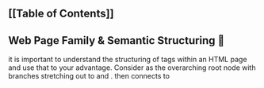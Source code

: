 ---
---
## [[Table of Contents]]

## Web Page Family & Semantic Structuring 🌳

it is important to understand the structuring of tags within an HTML page and use that to your advantage. Consider <html> as the overarching root node with branches stretching out to <head> and <body>. <head> then connects to <title>, <style>, <link>, etc. <body> has nodes <header>, <nav>, <main>, <footer>, and so on, whereas <main> might contain an <article> consisting of <section>s.
![[Comp Sci Notes/Images/image 1.png]]![[2023 10-43 AM.png]]

### Important Relationships

When working with different tags, it is crucial to understand the relationships that exist between them.

* **Parent**
	* An element that contains one or more other elements within it
	* <html> tag is a parent of the <head> and <body> tag
	* <head> tag is not a parent of the <header> tag, although it may be higher in the tree
* **Child**
	* An element that is contained within another element that sits one level higher than it in the tree
	* <head> and <body> are children of the <html> tag
	* <figure> and <p> are children of the <article> tag
* **Ancestor**
	* An element that contains one or more levels of elements
	* <body> tag is an ancestor of the <aside> tag but not a parent of it
	* <html> is an ancestor of all tags
* **Descendant**
	* An element that is contained within another element that is one or more levels above it in the tree
	* <section> tags are descendants of the <body> tag & <aside> tag is a descendant of the <main> tag

## CSS Selectors 🐲

When defining the styles for different parts of our web page, we might not want all articles or all paragraphs sharing the same style. At the same time, we don't want to have to manually define the style each time. This is where CSS selectors come into play. You will most likely be using one of 4 different selectors:

### Class Selector

A class selector targets all tags of a certain class and applies predefines styles to those tags. The basic syntax for defining a class looks something like:
```
<element class="class-name">
```
That allows us to do something like this:
**style.css**
```
.information {
    color: pink;
    font-size: 32px;
}
```
**page.html**
```
<div class="information">This is how to use a class to stylize our web page</div>
```

### ID Selector

Similarly to the class selector, the id selector can target a tag and apply predefined styles to that tag. However, an id can only be applied to a single object, whereas a class selector can be applied to all objects of the desired class. Defining an id selector looks like:
```
<element id="id-name">
```
Application looks like:
**style.css**
```
#id {
    color: pink;
    font-size: 32px;
}
```
**page.html**
```
<div id="id">This is how to use an id selector to stylize our pages</div>
```

### Descendant Selector

The descendant selector targets elements contained within another element. Syntax looks like
```
ancestor descendant {
    property1: value1;
    property2: value2;
}
```
Here, it selects all elements of descendant tag that are contained within the ancestor tag and applies the indicated style.
Note the usage here:
**style.css**
```
aside a{
    color: red;
    font-style: italic;
    text-decoration: none;
}
```

### Child Selector

Very similar to the descendant selector. However, the child selector only applies to elements that are one level below the parent and are children rather than descendants.
```
p > div {
    color: green;
    font-size: 50px;
    text-decoration: underline;
}
```

## Important Ending Concepts 🦭

### Inheritance

If a parent element is styled with a property, children and descendant elements will likely be stylized with the same property unless specified otherwise. This is what is referred to as inheritance. Note that padding, borders, and margins are not inherited. Make sure to be careful about the possibility of inheritance(or lack thereof) when coding your page.

### Weight

Different ways of sourcing styles for elements have different weights/priorities. That makes it such that if you define the style of an element multiple times, only one will be used and you can predict with one it is. Listed below are the different sources and the weights attached, in ascending order(in-line takes priority over browser style):

1. Browser styles - List of default styles applied by the web browser to HTML tags. Known officially as _user agent style sheet_
2. User-specified styles - Styles that the web browser user has configured such as text size, font, etc. Known as _user style sheet_

4. Internal style sheets - Internal sheets in the <style> tag within the <head> tag
5. Inline styles - <div style="font-size: 24px; color=red">

### Specificity

This occurs when two or more style rules from the same source target the same element. Since they reside in the same source, weight plays no role in deciding the end result. Here, each style rule is assigned a score called specificity and the style rule with the highest specificity takes precedence.

1. Add one point for each element(such as div or span) in the rule's selector
2. Add 10 points for each class in the selector
3. Add 100 points for each ID in the selector
4. If the selector is part of an inline style, add 1,000 points

Specificity can also be used as a debugger of sorts

